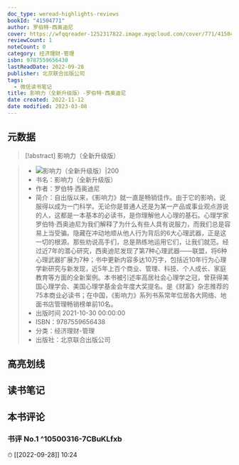 ```yaml
---
doc_type: weread-highlights-reviews
bookId: "41504771"
author: 罗伯特·西奥迪尼
cover: https://wfqqreader-1252317822.image.myqcloud.com/cover/771/41504771/t7_41504771.jpg
reviewCount: 1
noteCount: 0
category: 经济理财-管理
isbn: 9787559656438
lastReadDate: 2022-09-28
publisher: 北京联合出版公司
tags:
  - 微信读书笔记
title: 影响力（全新升级版）-罗伯特·西奥迪尼
date created: 2022-11-12
date modified: 2023-03-08
---
```


## 元数据

>[!abstract] 影响力（全新升级版）

> - ![影响力（全新升级版）|200](https://wfqqreader-1252317822.image.myqcloud.com/cover/771/41504771/t7_41504771.jpg)
> - 书名：影响力（全新升级版）
> - 作者：罗伯特·西奥迪尼
> - 简介：自出版以来，《影响力》就一直是畅销佳作。由于它的影响，说服得以成为一门科学。无论你是普通人还是为某一产品或事业观点游说的人，这都是一本基本的必读书，是你理解他人心理的基石。心理学家罗伯特·西奥迪尼为我们解释了为什么有些人具有说服力，而我们总是容易上当受骗。隐藏在冲动地顺从他人行为背后的6大心理武器，正是这一切的根源。那些劝说高手们，总是熟练地运用它们，让我们就范。经过近7年的潜心研究，西奥迪尼发现了第7种心理武器——联盟，将6种心理武器扩展为7种；书中更新内容多达10万字，包括近10年行为心理学新研究与新发现，近5年上百个商业、管理、科技、个人成长、家庭教育等方面的全新案例。本书被引述率高居社会心理学之冠，曾获得美国心理学会、美国心理学基金会年度大奖提名。是《财富》杂志推荐的75本商业必读书；在中国，《影响力》系列书系常年位居各大网络、地面书店管理畅销榜单前10名。
> - 出版时间 2021-10-30 00:00:00
> - ISBN：9787559656438
> - 分类：经济理财-管理
> - 出版社：北京联合出版公司

## 高亮划线

## 读书笔记

## 本书评论

### 书评 No.1 ^10500316-7CBuKLfxb

⏱ [[2022-09-28]] 10:24
